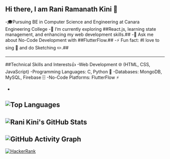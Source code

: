 ## Hi there, I am Rani Ramanath Kini 👋

-🎓Pursuing BE in Computer Science and Engineering at Canara Engineering College
-🌱 I’m currently exploring ##React.js, learning state management, and enhancing my web development skills.##
-💬 Ask me about No-Code Development with ##FlutterFlow.##
-⚡ Fun fact: #I love to sing 🎤 and do Sketching ✏️.##

---

##Technical Skills and Interests👍
-Web Development 🌐 (HTML, CSS, JavaScript)
-Programming Languages: C, Python 🐍
-Databases: MongoDB, MySQL, Firebase 🗄️
-No-Code Platforms: FlutterFlow ⚡

-
![Top Languages](https://github-readme-stats.vercel.app/api/top-langs/?username=ranirkini2004&layout=compact&theme=radical)
-
![Rani Kini's GitHub Stats](https://github-readme-stats.vercel.app/api?username=ranirkini2004&show_icons=true&theme=radical)
-
![GitHub Activity Graph](https://github-readme-activity-graph.vercel.app/graph?username=ranirkini2004&theme=github) 
---

[![HackerRank](https://img.shields.io/badge/HackerRank-Profile-brightgreen?style=flat&logo=hackerrank)](https://www.hackerrank.com/rani_kini_17)
